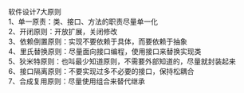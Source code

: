 软件设计7大原则  
1、单一原责：类、接口、方法的职责尽量单一化  
2、开闭原则：开放扩展，关闭修改  
3、依赖倒置原则：实现不要依赖于具体，而要依赖于抽象  
4、里氏替换原则：尽量面向接口编程，使用接口来替换实现类  
5、狄米特原则：也叫最少知道原则，不需要外部知道的，尽量就封装起来  
6、接口隔离原则：不要实现过多不必要的接口，保持松耦合  
7、合成复用原则：尽量使用组合来替代继承  